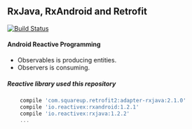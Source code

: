 ## RxJava, RxAndroid and Retrofit 

[![Build Status](https://travis-ci.org/WeRockStar/RxAndroid-Retrofit.svg?branch=master)](https://travis-ci.org/WeRockStar/RxAndroid-Retrofit)

#### Android Reactive Programming
- Observables is producing entities.
- Observers is consuming.

##### Reactive library used this repository 
```groovy
    compile 'com.squareup.retrofit2:adapter-rxjava:2.1.0'
    compile 'io.reactivex:rxandroid:1.2.1'
    compile 'io.reactivex:rxjava:1.2.2'
    ...
```